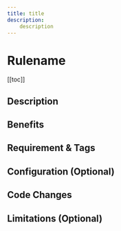 ```yaml
---
title: title
description:
    description
---
```


# Rulename

[[toc]]

## Description

## Benefits

## Requirement & Tags

## Configuration (Optional)

## Code Changes

## Limitations (Optional)

